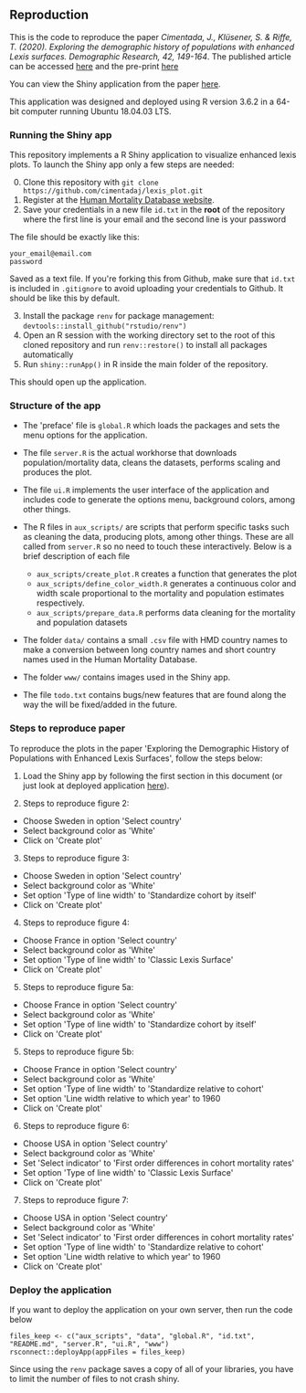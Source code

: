 ## Reproduction

This is the code to reproduce the paper *Cimentada, J., Klüsener, S. & Riffe, T. (2020). Exploring the demographic history of  populations with enhanced Lexis surfaces. Demographic Research, 42, 149-164*. The published article can be accessed [here](https://doi.org/10.4054/demres.2020.42.6) and the pre-print [here](https://osf.io/preprints/socarxiv/hxy7d/)

You can view the Shiny application from the paper [here](https://cimentadaj.shinyapps.io/enhanced_lexis_plot/).

This application was designed and deployed using R version 3.6.2 in a 64-bit computer running Ubuntu 18.04.03 LTS.

### Running the Shiny app

This repository implements a R Shiny application to visualize enhanced lexis plots. To launch the Shiny app only a few steps are needed:

0) Clone this repository with `git clone https://github.com/cimentadaj/lexis_plot.git`
1) Register at the [Human Mortality Database website](https://www.mortality.org/mp/auth.pl).
2) Save your credentials in a new file `id.txt` in the **root** of the repository where the first line is your email and the second line is your password

The file should be exactly like this:
```
your_email@email.com
password
```

Saved as a text file. If you're forking this from Github, make sure that `id.txt` is included in `.gitignore` to avoid uploading your credentials to Github. It should be like this by default.

3) Install the package `renv` for package management: `devtools::install_github("rstudio/renv")`
4) Open an R session with the working directory set to the root of this cloned repository and run `renv::restore()` to install all packages automatically
5) Run `shiny::runApp()` in R inside the main folder of the repository.

This should open up the application.

### Structure of the app

- The 'preface' file is `global.R` which loads the packages and sets the menu options for the application.

- The file `server.R` is the actual workhorse that downloads population/mortality data, cleans the datasets, performs scaling and produces the plot.

- The file `ui.R` implements the user interface of the application and includes code to generate the options menu, background colors, among other things.

- The R files in `aux_scripts/` are scripts that perform specific tasks such as cleaning the data, producing plots, among other things. These are all called from `server.R` so no need to touch these interactively. Below is a brief description of each file
  + `aux_scripts/create_plot.R` creates a function that generates the plot
  + `aux_scripts/define_color_width.R` generates a continuous color and width scale proportional to the mortality and population estimates respectively.
  + `aux_scripts/prepare_data.R` performs data cleaning for the mortality and population datasets
  
- The folder `data/` contains a small `.csv` file with HMD country names to make a conversion between long country names and short country names used in the Human Mortality Database.

- The folder `www/` contains images used in the Shiny app.

- The file `todo.txt` contains bugs/new features that are found along the way the will be fixed/added in the future.

### Steps to reproduce paper

To reproduce the plots in the paper 'Exploring the Demographic History of Populations with Enhanced Lexis Surfaces', follow the steps below:

1) Load the Shiny app by following the first section in this document (or just look at deployed application [here](https://cimentadaj.shinyapps.io/enhanced_lexis_plot/)).

2) Steps to reproduce figure 2:
  + Choose Sweden in option 'Select country'
  + Select background color as 'White'
  + Click on 'Create plot'

3) Steps to reproduce figure 3:
  + Choose Sweden in option 'Select country'
  + Select background color as 'White'
  + Set option 'Type of line width' to 'Standardize cohort by itself'
  + Click on 'Create plot'

4) Steps to reproduce figure 4:
  + Choose France in option 'Select country'
  + Select background color as 'White'
  + Set option 'Type of line width' to 'Classic Lexis Surface'
  + Click on 'Create plot'
  
5) Steps to reproduce figure 5a:
  + Choose France in option 'Select country'
  + Select background color as 'White'
  + Set option 'Type of line width' to 'Standardize cohort by itself'
  + Click on 'Create plot'
  
5) Steps to reproduce figure 5b:
  + Choose France in option 'Select country'
  + Select background color as 'White'
  + Set option 'Type of line width' to 'Standardize relative to cohort'
  + Set option 'Line width relative to which year' to 1960
  + Click on 'Create plot'
  
6) Steps to reproduce figure 6:
  + Choose USA in option 'Select country'
  + Select background color as 'White'
  + Set 'Select indicator' to 'First order differences in cohort mortality rates'
  + Set option 'Type of line width' to 'Classic Lexis Surface'
  + Click on 'Create plot'

7) Steps to reproduce figure 7:
  + Choose USA in option 'Select country'
  + Select background color as 'White'
  + Set 'Select indicator' to 'First order differences in cohort mortality rates'
  + Set option 'Type of line width' to 'Standardize relative to cohort'
  + Set option 'Line width relative to which year' to 1960
  + Click on 'Create plot'

### Deploy the application

If you want to deploy the application on your own server, then run the code below

```
files_keep <- c("aux_scripts", "data", "global.R", "id.txt", "README.md", "server.R", "ui.R", "www")
rsconnect::deployApp(appFiles = files_keep)
```

Since using the `renv` package saves a copy of all of your libraries, you have to limit the number of files to not crash shiny.
